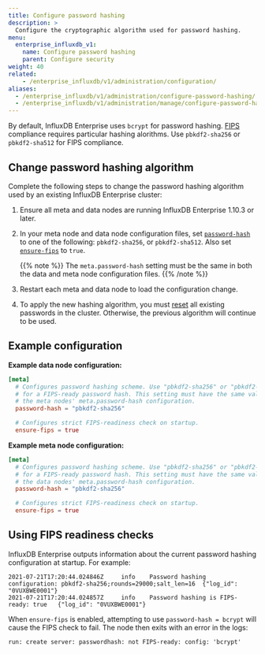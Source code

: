 ```yaml
---
title: Configure password hashing
description: >
  Configure the cryptographic algorithm used for password hashing.
menu:
  enterprise_influxdb_v1:
    name: Configure password hashing
    parent: Configure security
weight: 40
related:
    - /enterprise_influxdb/v1/administration/configuration/
aliases:
  - /enterprise_influxdb/v1/administration/configure-password-hashing/
  - /enterprise_influxdb/v1/administration/manage/configure-password-hashing/
---
```


By default, InfluxDB Enterprise uses `bcrypt` for password hashing.
[FIPS] compliance requires particular hashing alorithms.
Use `pbkdf2-sha256` or `pbkdf2-sha512` for FIPS compliance.

## Change password hashing algorithm

Complete the following steps
to change the password hashing algorithm used by an existing InfluxDB Enterprise cluster:

1. Ensure all meta and data nodes are running InfluxDB Enterprise 1.10.3 or later.
2. In your meta node and data node configuration files, set [`password-hash`] to one of the following:
   `pbkdf2-sha256`, or `pbkdf2-sha512`.
   Also set [`ensure-fips`] to `true`.

   {{% note %}}
The `meta.password-hash` setting must be the same in both the data and meta node configuration files.
   {{% /note %}}
3. Restart each meta and data node to load the configuration change.
4. To apply the new hashing algorithm, you must [reset](/enterprise_influxdb/v1/administration/authentication_and_authorization/#reset-a-users-password)
   all existing passwords in the cluster.
   Otherwise, the previous algorithm will continue to be used.

## Example configuration

**Example data node configuration:**

```toml
[meta]
  # Configures password hashing scheme. Use "pbkdf2-sha256" or "pbkdf2-sha512"
  # for a FIPS-ready password hash. This setting must have the same value as
  # the meta nodes' meta.password-hash configuration.
  password-hash = "pbkdf2-sha256"

  # Configures strict FIPS-readiness check on startup.
  ensure-fips = true
```

**Example meta node configuration:**

```toml
[meta]
  # Configures password hashing scheme. Use "pbkdf2-sha256" or "pbkdf2-sha512"
  # for a FIPS-ready password hash. This setting must have the same value as
  # the data nodes' meta.password-hash configuration.
  password-hash = "pbkdf2-sha256"

  # Configures strict FIPS-readiness check on startup.
  ensure-fips = true
```

## Using FIPS readiness checks

InfluxDB Enterprise outputs information about the current password hashing configuration at startup.
For example:

```
2021-07-21T17:20:44.024846Z     info    Password hashing configuration: pbkdf2-sha256;rounds=29000;salt_len=16  {"log_id": "0VUXBWE0001"}
2021-07-21T17:20:44.024857Z     info    Password hashing is FIPS-ready: true   {"log_id": "0VUXBWE0001"}
```

When `ensure-fips` is enabled, attempting to use `password-hash = bcrypt`
will cause the FIPS check to fail.
The node then exits with an error in the logs:

```
run: create server: passwordhash: not FIPS-ready: config: 'bcrypt'
```

[FIPS]: https://csrc.nist.gov/publications/detail/fips/140/3/final
[`password-hash`]: /enterprise_influxdb/v1/administration/config-meta-nodes/#password-hash
[`ensure-fips`]: /enterprise_influxdb/v1/administration/config-meta-nodes/#ensure-fips
